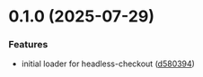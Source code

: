 # 0.1.0 (2025-07-29)


### Features

* initial loader for headless-checkout ([d580394](https://github.com/UpStreamPay/web-sdk/commit/d580394420e8d3e83de0f8847b4c865e5047ef91))



